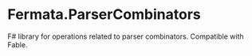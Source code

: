 # Fermata.ParserCombinators
F# library for operations related to parser combinators. Compatible with Fable.
